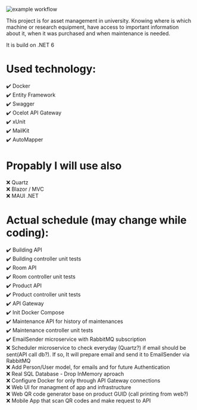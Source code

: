 ![example workflow](https://github.com/szymongamza/InventoryUniversity/actions/workflows/dotnet.yml/badge.svg)

This project is for asset management in university. Knowing where is which machine or research equipment, have access to important information about it, when it was purchased and when maintenance is needed.

It is build on .NET 6

# Used technology:
:heavy_check_mark: Docker  
:heavy_check_mark: Entity Framework  
:heavy_check_mark: Swagger  
:heavy_check_mark: Ocelot API Gateway  
:heavy_check_mark: xUnit  
:heavy_check_mark: MailKit  
:heavy_check_mark: AutoMapper

# Propably I will use also
:x: Quartz  
:x: Blazor / MVC  
:x: MAUI .NET

# Actual schedule (may change while coding):
:heavy_check_mark: Building API  
:heavy_check_mark: Building controller unit tests  
:heavy_check_mark: Room API  
:heavy_check_mark: Room controller unit tests  
:heavy_check_mark: Product API  
:heavy_check_mark: Product controller unit tests  
:heavy_check_mark: API Gateway  
:heavy_check_mark: Init Docker Compose  
:heavy_check_mark: Maintenance API for history of maintenances  
:heavy_check_mark: Maintenance controller unit tests  
:heavy_check_mark: EmailSender microservice with RabbitMQ subscription  
:x: Scheduler microservice to check everyday (Quartz?) if email should be sent(API call db?). If so, It will prepare email and send it to EmailSender via RabbitMQ  
:x: Add Person/User model, for emails and for future Authentication  
:x: Real SQL Database - Drop InMemory aproach  
:x: Configure Docker for only through API Gateway connections  
:x: Web UI for managment of app and infrastructure  
:x: Web QR code generator base on product GUID (call printing from web?)  
:x: Mobile App that scan QR codes and make request to API  
